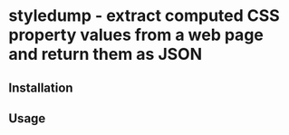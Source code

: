 # styledump - extract computed CSS property values from a web page and return them as JSON

## Installation

## Usage